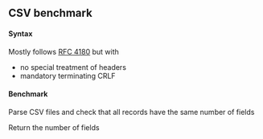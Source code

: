 ## CSV benchmark

#### Syntax

Mostly follows [RFC 4180](rfc4180) but with
- no special treatment of headers
- mandatory terminating CRLF

#### Benchmark

Parse CSV files and check that all records have the same number of fields

Return the number of fields

[rfc4180]: https://datatracker.ietf.org/doc/html/rfc4180
